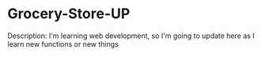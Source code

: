 # Grocery-Store-UP
Description: I'm learning web development, so I'm going to update here as I learn new functions or new things

